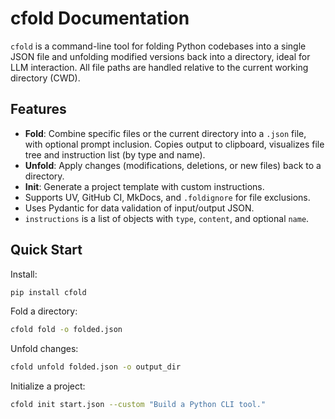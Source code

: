 # cfold Documentation

`cfold` is a command-line tool for folding Python codebases into a single JSON file and unfolding modified versions back into a directory, ideal for LLM interaction. All file paths are handled relative to the current working directory (CWD).

## Features

- **Fold**: Combine specific files or the current directory into a `.json` file, with optional prompt inclusion. Copies output to clipboard, visualizes file tree and instruction list (by type and name).
- **Unfold**: Apply changes (modifications, deletions, or new files) back to a directory.
- **Init**: Generate a project template with custom instructions.
- Supports UV, GitHub CI, MkDocs, and `.foldignore` for file exclusions.
- Uses Pydantic for data validation of input/output JSON.
- `instructions` is a list of objects with `type`, `content`, and optional `name`.

## Quick Start

Install:

```bash
pip install cfold
```

Fold a directory:

```bash
cfold fold -o folded.json
```

Unfold changes:

```bash
cfold unfold folded.json -o output_dir
```

Initialize a project:

```bash
cfold init start.json --custom "Build a Python CLI tool."
```




